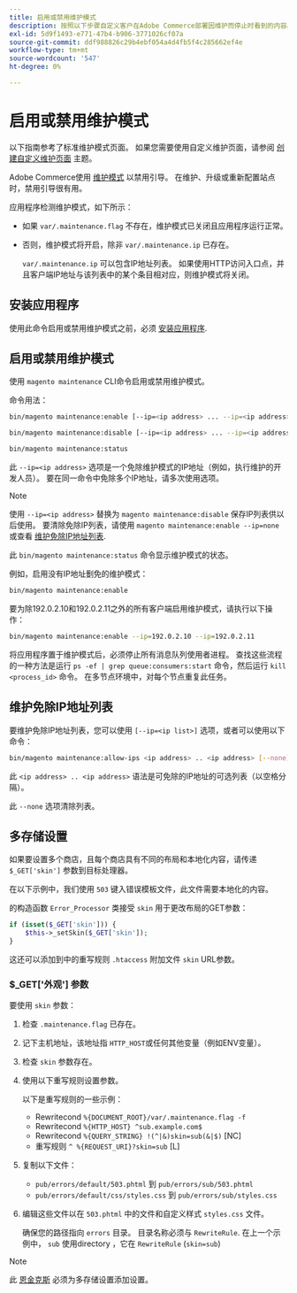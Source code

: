 ```yaml
---
title: 启用或禁用维护模式
description: 按照以下步骤自定义客户在Adobe Commerce部署因维护而停止时看到的内容。
exl-id: 5d9f1493-e771-47b4-b906-3771026cf07a
source-git-commit: ddf988826c29b4ebf054a4d4fb5f4c285662ef4e
workflow-type: tm+mt
source-wordcount: '547'
ht-degree: 0%

---
```


# 启用或禁用维护模式

以下指南参考了标准维护模式页面。 如果您需要使用自定义维护页面，请参阅 [创建自定义维护页面](../../upgrade/troubleshooting/maintenance-mode-options.md) 主题。

Adobe Commerce使用 [维护模式](../../configuration/bootstrap/application-modes.md#maintenance-mode) 以禁用引导。 在维护、升级或重新配置站点时，禁用引导很有用。

应用程序检测维护模式，如下所示：

* 如果 `var/.maintenance.flag` 不存在，维护模式已关闭且应用程序运行正常。
* 否则，维护模式将开启，除非 `var/.maintenance.ip` 已存在。

  `var/.maintenance.ip` 可以包含IP地址列表。 如果使用HTTP访问入口点，并且客户端IP地址与该列表中的某个条目相对应，则维护模式将关闭。

## 安装应用程序

使用此命令启用或禁用维护模式之前，必须 [安装应用程序](../advanced.md).

## 启用或禁用维护模式

使用 `magento maintenance` CLI命令启用或禁用维护模式。

命令用法：

```bash
bin/magento maintenance:enable [--ip=<ip address> ... --ip=<ip address>] | [ip=none]
```

```bash
bin/magento maintenance:disable [--ip=<ip address> ... --ip=<ip address>] | [ip=none]
```

```bash
bin/magento maintenance:status
```

此 `--ip=<ip address>` 选项是一个免除维护模式的IP地址（例如，执行维护的开发人员）。 要在同一命令中免除多个IP地址，请多次使用选项。

>[!NOTE]
>
>使用 `--ip=<ip address>` 替换为 `magento maintenance:disable` 保存IP列表供以后使用。 要清除免除IP列表，请使用 `magento maintenance:enable --ip=none` 或查看 [维护免除IP地址列表](#maintain-the-list-of-exempt-ip-addresses).

此 `bin/magento maintenance:status` 命令显示维护模式的状态。

例如，启用没有IP地址劐免的维护模式：

```bash
bin/magento maintenance:enable
```

要为除192.0.2.10和192.0.2.11之外的所有客户端启用维护模式，请执行以下操作：

```bash
bin/magento maintenance:enable --ip=192.0.2.10 --ip=192.0.2.11
```

将应用程序置于维护模式后，必须停止所有消息队列使用者进程。
查找这些流程的一种方法是运行 `ps -ef | grep queue:consumers:start` 命令，然后运行 `kill <process_id>` 命令。 在多节点环境中，对每个节点重复此任务。

## 维护免除IP地址列表

要维护免除IP地址列表，您可以使用 `[--ip=<ip list>]` 选项，或者可以使用以下命令：

```bash
bin/magento maintenance:allow-ips <ip address> .. <ip address> [--none]
```

此 `<ip address> .. <ip address>` 语法是可免除的IP地址的可选列表（以空格分隔）。

此 `--none` 选项清除列表。

## 多存储设置

<!-- To set up multiple stores, each with a different layout and localized content, create a skin for each and put it into `pub/errors/{name}` where `{name}` is the store code. To distinguish between stores and websites with the same instance, use `pub/errors/{type}-{name}` where `{type}` is either `store` or `website` and matches the `MAGE_RUN_TYPE` in your server configuration. Another option is to pass the `$_GET['skin']` parameter to the intended processor. This method requires a specific configuration on your server. -->
<!-- Replace the line below with the commented text after https://github.com/magento/magento2/pull/35095 is merged. -->

如果要设置多个商店，且每个商店具有不同的布局和本地化内容，请传递 `$_GET['skin']` 参数到目标处理器。

在以下示例中，我们使用 `503` 键入错误模板文件，此文件需要本地化的内容。

的构造函数 `Error_Processor` 类接受 `skin` 用于更改布局的GET参数：

```php
if (isset($_GET['skin'])) {
    $this->_setSkin($_GET['skin']);
}
```

这还可以添加到中的重写规则 `.htaccess` 附加文件 `skin` URL参数。

### $_GET[&#39;外观&#39;] 参数

要使用 `skin` 参数：

1. 检查 `.maintenance.flag` 已存在。
1. 记下主机地址，该地址指 `HTTP_HOST`或任何其他变量（例如ENV变量）。
1. 检查 `skin` 参数存在。
1. 使用以下重写规则设置参数。

   以下是重写规则的一些示例：

   * Rewritecond `%{DOCUMENT_ROOT}/var/.maintenance.flag -f`
   * Rewritecond `%{HTTP_HOST} ^sub.example.com$`
   * Rewritecond `%{QUERY_STRING} !(^|&)skin=sub(&|$)` [NC]
   * 重写规则 `^ %{REQUEST_URI}?skin=sub` [L]

1. 复制以下文件：

   * `pub/errors/default/503.phtml` 到 `pub/errors/sub/503.phtml`
   * `pub/errors/default/css/styles.css` 到 `pub/errors/sub/styles.css`

1. 编辑这些文件以在 `503.phtml` 中的文件和自定义样式 `styles.css` 文件。

   确保您的路径指向 `errors` 目录。 目录名称必须与 `RewriteRule`. 在上一个示例中， `sub` 使用directory ，它在 `RewriteRule` (`skin=sub`)

>[!NOTE]
>
>此 [恩金克斯](../../configuration/multi-sites/ms-nginx.md) 必须为多存储设置添加设置。
